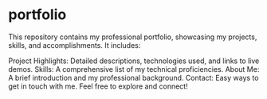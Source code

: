 # portfolio
This repository contains my professional portfolio, showcasing my projects, skills, and accomplishments. It includes:

Project Highlights: Detailed descriptions, technologies used, and links to live demos.
Skills: A comprehensive list of my technical proficiencies.
About Me: A brief introduction and my professional background.
Contact: Easy ways to get in touch with me.
Feel free to explore and connect!
